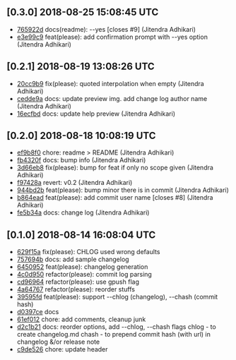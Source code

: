## [0.3.0] 2018-08-25 15:08:45 UTC

- [765922d](https://github.com/adhocore/please/commit/765922d) docs(readme): --yes [closes #9] (Jitendra Adhikari)
- [e3e99c9](https://github.com/adhocore/please/commit/e3e99c9) feat(please): add confirmation prompt with --yes option (Jitendra Adhikari)

## [0.2.1] 2018-08-19 13:08:26 UTC

- [20cc9b9](https://github.com/adhocore/please/commit/20cc9b9) fix(please): quoted interpolation when empty (Jitendra Adhikari)
- [cedde9a](https://github.com/adhocore/please/commit/cedde9a) docs: update preview img. add change log author name (Jitendra Adhikari)
- [16ecfbd](https://github.com/adhocore/please/commit/16ecfbd) docs: update help preview (Jitendra Adhikari)

## [0.2.0] 2018-08-18 10:08:19 UTC

- [ef9b8f0](https://github.com/adhocore/please/commit/ef9b8f0) chore: readme > README (Jitendra Adhikari)
- [fb4320f](https://github.com/adhocore/please/commit/fb4320f) docs: bump info (Jitendra Adhikari)
- [3d66eb8](https://github.com/adhocore/please/commit/3d66eb8) fix(please): bump <minor> for feat if only no scope given (Jitendra Adhikari)
- [f97428a](https://github.com/adhocore/please/commit/f97428a) revert: v0.2 (Jitendra Adhikari)
- [944bd2b](https://github.com/adhocore/please/commit/944bd2b) feat(please): bump minor there is  in commit (Jitendra Adhikari)
- [b864ead](https://github.com/adhocore/please/commit/b864ead) feat(please): add commit user name [closes #8] (Jitendra Adhikari)
- [fe5b34a](https://github.com/adhocore/please/commit/fe5b34a) docs: change log (Jitendra Adhikari)

## [0.1.0] 2018-08-14 16:08:04 UTC

- [629f15a](https://github.com/adhocore/please/commit/629f15a) fix(please): CHLOG used wrong defaults
- [757694b](https://github.com/adhocore/please/commit/757694b) docs: add sample changelog
- [6450952](https://github.com/adhocore/please/commit/6450952) feat(please): changelog generation
- [4c0d950](https://github.com/adhocore/please/commit/4c0d950) refactor(please): commit log parsing
- [cd96964](https://github.com/adhocore/please/commit/cd96964) refactor(please): use gpush flag
- [4a64767](https://github.com/adhocore/please/commit/4a64767) refactor(please): reorder stuffs
- [39595fd](https://github.com/adhocore/please/commit/39595fd) feat(please): support --chlog (changelog), --chash (commit hash)
- [d0397ce](https://github.com/adhocore/please/commit/d0397ce) docs
- [61ef012](https://github.com/adhocore/please/commit/61ef012) chore: add comments, cleanup junk
- [d2c1b21](https://github.com/adhocore/please/commit/d2c1b21) docs: reorder options, add --chlog, --chash flags chlog - to create changelog.md chash - to prepend commit hash (with url) in changelog &/or release note
- [c9de526](https://github.com/adhocore/please/commit/c9de526) chore: update header
